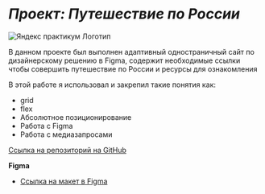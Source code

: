 # **_Проект: Путешествие по России_**

![Яндекс практикум Логотип](https://images.app.goo.gl/MK8BrKCFv7sKWSk17)

В данном проекте был выполнен адаптивный одностраничный сайт по дизайнерскому решению в Figma, содержит необходимые ссылки чтобы совершить путешествие по России и ресурсы для ознакомления

В этой работе я использовал и закрепил такие понятия как:

- grid
- flex
- Абсолютное позиционирование
- Работа с Figma
- Работа с медиазапросами

[Ссылка на репозиторий на GitHub](https://github.com/SergeiP12345/russian-travel)

**Figma**

- [Ссылка на макет в Figma](https://www.figma.com/file/5S2WSbEFL6awjVWJ0NWL8Q/Sprint-3_-Russia-_-desktop-mobile?node-id=28503%3A0)
